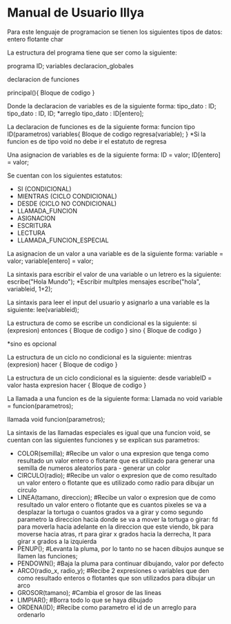 # Manual de Usuario Illya


Para este lenguaje de programacion se tienen los siguientes tipos de datos:
entero
flotante
char

La estructura del programa tiene que ser como la siguiente:

programa ID;
variables
declaracion_globales

declaracion de funciones

principal(){
Bloque de codigo
}

Donde la declaracion de variables es de la siguiente forma:
tipo_dato : ID;
tipo_dato : ID, ID;
*arreglo
tipo_dato : ID[entero];

La declaracion de funciones es de la siguiente forma:
funcion tipo ID(parametros)
variables{
Bloque de codigo
regresa(variable);
}
*Si la funcion es de tipo void no debe ir el estatuto de regresa

Una asignacion de variables es de la siguiente forma:
ID = valor;
ID[entero] = valor;

Se cuentan con los siguientes estatutos:
- SI (CONDICIONAL)
- MIENTRAS (CICLO CONDICIONAL)
- DESDE (CICLO NO CONDICIONAL)
- LLAMADA_FUNCION
- ASIGNACION
- ESCRITURA
- LECTURA
- LLAMADA_FUNCION_ESPECIAL

La asignacion de un valor a una variable es de la siguiente forma:
variable = valor;
variable[entero] = valor;

La sintaxis para escribir el valor de una variable o un letrero es la siguiente:
escribe("Hola Mundo");
*Escribir multples mensajes
escribe("hola", variableid, 1+2);

La sintaxis para leer el input del usuario y asignarlo a una variable es la siguiente:
lee(variableid);

La estructura de como se escribe un condicional es la siguiente:
si (expresion) entonces {
Bloque de codigo
} sino {
Bloque de codigo
}

*sino es opcional

La estructura de un ciclo no condicional es la siguiente:
mientras (expresion) hacer {
Bloque de codigo
}

La estructura de un ciclo condicional es la siguiente:
desde variableID = valor hasta expresion hacer {
Bloque de codigo
}

La llamada a una funcion es de la siguiente forma:
Llamada no void
variable = funcion(parametros);

llamada void
funcion(parametros);

La sintaxis de las llamadas especiales es igual que una funcion void, se cuentan con las siguientes funciones y se explican sus parametros:
- COLOR(semilla); #Recibe un valor o una expresion que tenga como resultado un valor entero o flotante que es utilizado para generar una semilla de numeros aleatorios para - generar un color
- CIRCULO(radio); #Recibe un valor o expresion que de como resultado un valor entero o flotante que es utilizado como radio para dibujar un circulo
- LINEA(tamano, direccion); #Recibe un valor o expresion que de como resultado un valor entero o flotante que es cuantos pixeles se va a desplazar la tortuga o cuantos grados va a girar y como segundo parametro la direccion hacia donde se va a mover la tortuga o girar: fd para moverla hacia adelante en la direccion que este viendo, bk para moverse hacia atras, rt para girar x grados hacia la derrecha, lt para girar x grados a la izquierda
- PENUP(); #Levanta la pluma, por lo tanto no se hacen dibujos aunque se llamen las funciones;
- PENDOWN(); #Baja la pluma para continuar dibujando, valor por defecto
- ARCO(radio_x, radio_y); #Recibe 2 expresiones o variables que den como resultado enteros o flotantes que son utilizados para dibujar un arco
- GROSOR(tamano); #Cambia el grosor de las lineas
- LIMPIAR(); #Borra todo lo que se haya dibujado
- ORDENA(ID); #Recibe como parametro el id de un arreglo para ordenarlo







